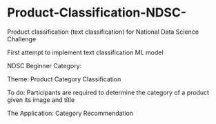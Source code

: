 # Product-Classification-NDSC-
Product classification (text classification) for National Data Science Challenge

First attempt to implement text classification ML model

NDSC Beginner Category:

Theme: Product Category Classification

To do: Participants are required to determine the category of a product given its image and title

The Application: Category Recommendation
